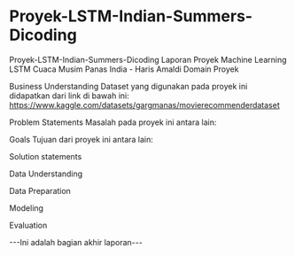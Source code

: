 # Proyek-LSTM-Indian-Summers-Dicoding
Proyek-LSTM-Indian-Summers-Dicoding
Laporan Proyek Machine Learning LSTM Cuaca Musim Panas India - Haris Amaldi
Domain Proyek


Business Understanding
Dataset yang digunakan pada proyek ini didapatkan dari link di bawah ini: https://www.kaggle.com/datasets/gargmanas/movierecommenderdataset

Problem Statements
Masalah pada proyek ini antara lain:


Goals
Tujuan dari proyek ini antara lain:


Solution statements

Data Understanding

Data Preparation

Modeling

Evaluation

---Ini adalah bagian akhir laporan---
